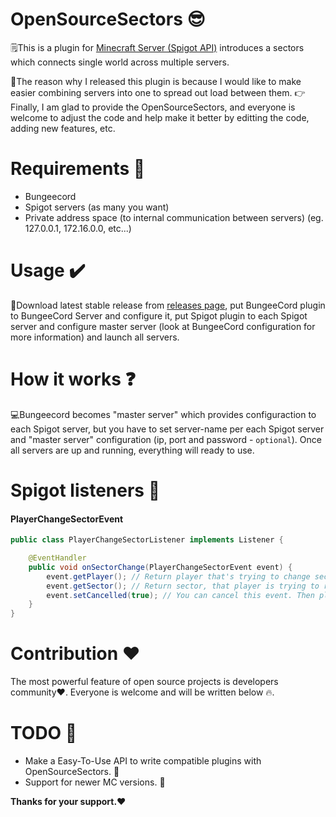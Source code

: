 # OpenSourceSectors 😎

🗒️This is a plugin for [Minecraft Server (Spigot API)](https://spigotmc.org/) introduces a sectors which connects single world across multiple servers.

🍎The reason why I released this plugin is because I would like to make easier combining servers into one to spread out load between them.
👉Finally, I am glad to provide the OpenSourceSectors, and everyone is welcome to adjust the code and help make it better by editting the code, adding new features, etc.

# Requirements 📗
- Bungeecord
- Spigot servers (as many you want)
- Private address space (to internal communication between servers) (eg. 127.0.0.1, 172.16.0.0, etc...)

# Usage ✔️
🎉Download latest stable release from [releases page](https://github.com/Inder00/OpenSourceSectors/releases), put BungeeCord plugin to BungeeCord Server and configure it, put Spigot plugin to each Spigot server and configure master server (look at BungeeCord configuration for more information) and launch all servers.

# How it works ❓
💻Bungeecord becomes "master server" which provides configuraction to each Spigot server, but you have to set server-name per each Spigot server and "master server" configuration (ip, port and password - `optional`). Once all servers are up and running, everything will ready to use.

# Spigot listeners 🖤
#### PlayerChangeSectorEvent
```java
public class PlayerChangeSectorListener implements Listener {

    @EventHandler
    public void onSectorChange(PlayerChangeSectorEvent event) {
        event.getPlayer(); // Return player that's trying to change sector
        event.getSector(); // Return sector, that player is trying to reach
        event.setCancelled(true); // You can cancel this event. Then player can't change sector
    }
}
```

# Contribution ❤️
The most powerful feature of open source projects is developers community❤️. Everyone is welcome and will be written below 🔥.

# TODO 📓
- Make a Easy-To-Use API to write compatible plugins with OpenSourceSectors. 📖
- Support for newer MC versions. 🚩

**Thanks for your support.❤️**
